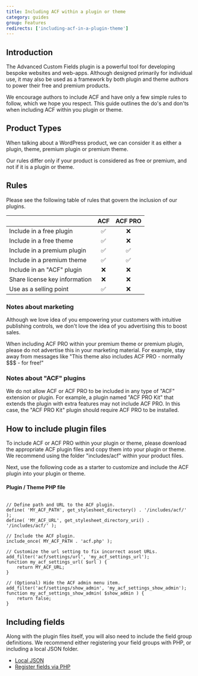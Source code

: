 ```yaml
---
title: Including ACF within a plugin or theme
category: guides
group: Features
redirects: ['including-acf-in-a-plugin-theme']
---
```


## Introduction
The Advanced Custom Fields plugin is a powerful tool for developing bespoke websites and web-apps. Although designed primarily for individual use, it may also be used as a framework by both plugin and theme authors to power their free and premium products.

We encourage authors to include ACF and have only a few simple rules to follow, which we hope you respect. This guide outlines the do's and don'ts when including ACF within you plugin or theme. 

## Product Types
When talking about a WordPress product, we can consider it as either a plugin, theme, premium plugin or premium theme.

Our rules differ only if your product is considered as free or premium, and not if it is a plugin or theme.

## Rules
Please see the following table of rules that govern the inclusion of our plugins.


|   | ACF | ACF PRO |
| --- |:---:|:---:|
| Include in a free plugin | ✅ | ❌ |
| Include in a free theme | ✅ | ❌ |
| Include in a premium plugin | ✅ | ✅ |
| Include in a premium theme | ✅ | ✅ |
| Include in an "ACF" plugin | ❌ | ❌ |
| Share license key information | ❌ | ❌ |
| Use as a selling point | ✅ | ❌ |

### Notes about marketing
Although we love idea of you empowering your customers with intuitive publishing controls, we don't love the idea of you advertising this to boost sales. 

When including ACF PRO within your premium theme or premium plugin, please do not advertise this in your marketing material. For example, stay away from messages like "This theme also includes ACF PRO - normally $$$ - for free!"

### Notes about "ACF" plugins
We do not allow ACF or ACF PRO to be included in any type of "ACF" extension or plugin. For example, a plugin named "ACF PRO Kit" that extends the plugin with extra features may not include ACF PRO. In this case, the "ACF PRO Kit" plugin should require ACF PRO to be installed.

## How to include plugin files
To include ACF or ACF PRO within your plugin or theme, please download the appropriate ACF plugin files and copy them into your plugin or theme. We recommend using the folder "includes/acf" within your product files.

Next, use the following code as a starter to customize and include the ACF plugin into your plugin or theme.

#### Plugin / Theme PHP file
```

// Define path and URL to the ACF plugin.
define( 'MY_ACF_PATH', get_stylesheet_directory() . '/includes/acf/' );
define( 'MY_ACF_URL', get_stylesheet_directory_uri() . '/includes/acf/' );

// Include the ACF plugin.
include_once( MY_ACF_PATH . 'acf.php' );

// Customize the url setting to fix incorrect asset URLs.
add_filter('acf/settings/url', 'my_acf_settings_url');
function my_acf_settings_url( $url ) {
    return MY_ACF_URL;
}

// (Optional) Hide the ACF admin menu item.
add_filter('acf/settings/show_admin', 'my_acf_settings_show_admin');
function my_acf_settings_show_admin( $show_admin ) {
    return false;
}

```

## Including fields
Along with the plugin files itself, you will also need to include the field group definitions. We recommend either registering your field groups with PHP, or including a local JSON folder.

- [Local JSON](https://www.advancedcustomfields.com/resources/local-json/)
- [Register fields via PHP](https://www.advancedcustomfields.com/resources/register-fields-via-php/)